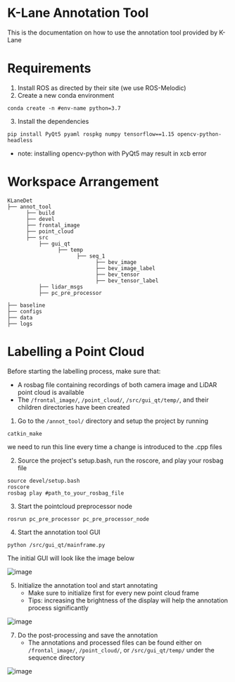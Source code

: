 # K-Lane Annotation Tool

This is the documentation on how to use the annotation tool provided by K-Lane

# Requirements
1. Install ROS as directed by their site (we use ROS-Melodic)
2. Create a new conda environment
```
conda create -n #env-name python=3.7
```
3. Install the dependencies
```
pip install PyQt5 pyaml rospkg numpy tensorflow==1.15 opencv-python-headless
```
   * note: installing opencv-python with PyQt5 may result in xcb error

# Workspace Arrangement
```
KLaneDet
├── annot_tool
      ├── build
      ├── devel
      ├── frontal_image
      ├── point_cloud
      ├── src
          ├── gui_qt
                ├── temp
                      ├── seq_1
                            ├── bev_image
                            ├── bev_image_label
                            ├── bev_tensor
                            ├── bev_tensor_label
          ├── lidar_msgs
          ├── pc_pre_processor
          
├── baseline 
├── configs
├── data
├── logs
```

# Labelling a Point Cloud
Before starting the labelling process, make sure that:
   * A rosbag file containing recordings of both camera image and LiDAR point cloud is available
   * The `/frontal_image/`, `/point_cloud/`, `/src/gui_qt/temp/`, and their children directories have been created


1. Go to the `/annot_tool/` directory and setup the project by running
```
catkin_make
```
we need to run this line every time a change is introduced to the .cpp files

2. Source the project's setup.bash, run the roscore, and play your rosbag file
```
source devel/setup.bash
roscore
rosbag play #path_to_your_rosbag_file
```

3. Start the pointcloud preprocessor node
```
rosrun pc_pre_processor pc_pre_processor_node
```

4. Start the annotation tool GUI
```
python /src/gui_qt/mainframe.py
```

The initial GUI will look like the image below

![image](./imgs/annot_1.png)

5. Initialize the annotation tool and start annotating
   * Make sure to initialize first for every new point cloud frame
   * Tips: increasing the brightness of the display will help the annotation process significantly

![image](./imgs/annot_2.png)

7. Do the post-processing and save the annotation
   * The annotations and processed files can be found either on `/frontal_image/`, `/point_cloud/`, or `/src/gui_qt/temp/` under the sequence directory

![image](./imgs/annot_3.png)
